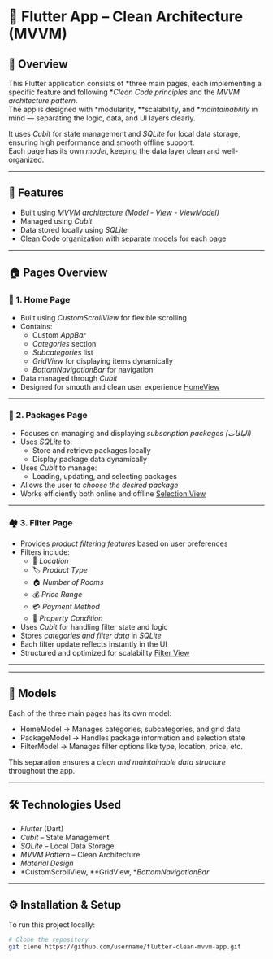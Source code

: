 # 🚀 Flutter App – Clean Architecture (MVVM)

## 📖 Overview
This Flutter application consists of *three main pages, each implementing a specific feature and following **Clean Code principles* and the *MVVM architecture pattern*.  
The app is designed with *modularity, **scalability, and **maintainability* in mind — separating the logic, data, and UI layers clearly.  

It uses *Cubit* for state management and *SQLite* for local data storage, ensuring high performance and smooth offline support.  
Each page has its own *model*, keeping the data layer clean and well-organized.

---

## 🧠 Features
-  Built using *MVVM architecture (Model - View - ViewModel)*
-  Managed using *Cubit*
-  Data stored locally using *SQLite*
-  Clean Code organization with separate models for each page

---

## 🏠 Pages Overview

### 🏡 1. Home Page
- Built using *CustomScrollView* for flexible scrolling
- Contains:
  - Custom *AppBar*
  - *Categories* section
  - *Subcategories* list
  - *GridView* for displaying items dynamically
  - *BottomNavigationBar* for navigation
- Data managed through *Cubit*
- Designed for smooth and clean user experience
[HomeView](https://github.com/mohamedatantawy/test_IT_legend_Flutter/blob/main/asset/image/Android%20Emulator%20-%20Pixel_8a_API_35_5554%202025-10-26%2012_00_55%20PM.png)
---

### 💼 2. Packages Page
- Focuses on managing and displaying *subscription packages (الباقات)*
- Uses *SQLite* to:
  - Store and retrieve packages locally  
  - Display package data dynamically  
- Uses *Cubit* to manage:
  - Loading, updating, and selecting packages  
- Allows the user to *choose the desired package*
- Works efficiently both online and offline
[Selection View](https://github.com/mohamedatantawy/test_IT_legend_Flutter/blob/main/asset/image/Android%20Emulator%20-%20Pixel_8a_API_35_5554%202025-10-26%2012_01_53%20PM.png)
---

### 🏘 3. Filter Page
- Provides *product filtering features* based on user preferences
- Filters include:
  - 📍 *Location*
  - 🏷 *Product Type*
  - 🏠 *Number of Rooms*
  - 💰 *Price Range*
  - 💳 *Payment Method*
  - 🏡 *Property Condition*
- Uses *Cubit* for handling filter state and logic
- Stores *categories and filter data* in *SQLite*
- Each filter update reflects instantly in the UI
- Structured and optimized for scalability
[Filter View](https://github.com/mohamedatantawy/test_IT_legend_Flutter/blob/main/asset/image/Android%20Emulator%20-%20Pixel_8a_API_35_5554%202025-10-26%2012_01_21%20PM.png)
---
---

## 🧩 Models
Each of the three main pages has its own model:
- HomeModel → Manages categories, subcategories, and grid data  
- PackageModel → Handles package information and selection state  
- FilterModel → Manages filter options like type, location, price, etc.  

This separation ensures a *clean and maintainable data structure* throughout the app.

---

## 🛠 Technologies Used
- *Flutter* (Dart)
- *Cubit* – State Management
- *SQLite* – Local Data Storage
- *MVVM Pattern* – Clean Architecture
- *Material Design*
- *CustomScrollView, **GridView, **BottomNavigationBar*

---

## ⚙ Installation & Setup

To run this project locally:

```bash
# Clone the repository
git clone https://github.com/username/flutter-clean-mvvm-app.git
